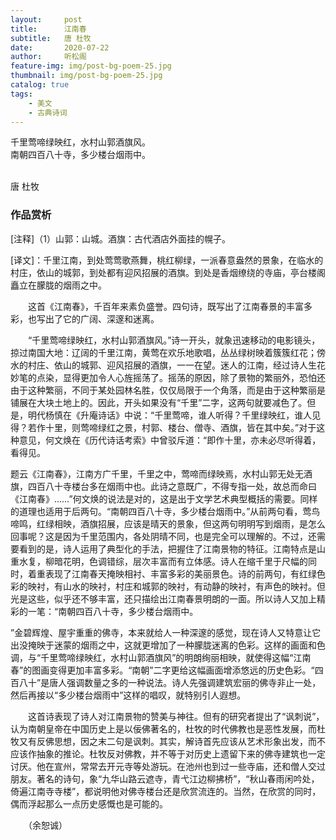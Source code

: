 ```yaml
---
layout:     post
title:      江南春
subtitle:   唐 杜牧
date:       2020-07-22
author:     听松阁
feature-img: img/post-bg-poem-25.jpg
thumbnail: img/post-bg-poem-25.jpg
catalog: true
tags:
    - 美文
    - 古典诗词
---
```



千里莺啼绿映红，水村山郭酒旗风。<br>
南朝四百八十寺，多少楼台烟雨中。<br>

<br>
唐 杜牧


### 作品赏析
[注释]（1）山郭：山城。酒旗：古代酒店外面挂的幌子。

[译文]：千里江南，到处莺莺歌燕舞，桃红柳绿，一派春意盎然的景象，在临水的村庄，依山的城郭，到处都有迎风招展的酒旗。到处是香烟缭绕的寺庙，亭台楼阁矗立在朦胧的烟雨之中。

　　这首《江南春》，千百年来素负盛誉。四句诗，既写出了江南春景的丰富多彩，也写出了它的广阔、深邃和迷离。

　　“千里莺啼绿映红，水村山郭酒旗风。”诗一开头，就象迅速移动的电影镜头，掠过南国大地：辽阔的千里江南，黄莺在欢乐地歌唱，丛丛绿树映着簇簇红花；傍水的村庄、依山的城郭、迎风招展的酒旗，一一在望。迷人的江南，经过诗人生花妙笔的点染，显得更加令人心旌摇荡了。摇荡的原因，除了景物的繁丽外，恐怕还由于这种繁丽，不同于某处园林名胜，仅仅局限于一个角落，而是由于这种繁丽是铺展在大块土地上的。因此，开头如果没有“千里”二字，这两句就要减色了。但是，明代杨慎在《升庵诗话》中说：“千里莺啼，谁人听得？千里绿映红，谁人见得？若作十里，则莺啼绿红之景，村郭、楼台、僧寺、酒旗，皆在其中矣。”对于这种意见，何文焕在《历代诗话考索》中曾驳斥道：“即作十里，亦未必尽听得着，看得见。
  
  题云《江南春》，江南方广千里，千里之中，莺啼而绿映焉，水村山郭无处无酒旗，四百八十寺楼台多在烟雨中也。此诗之意既广，不得专指一处，故总而命曰《江南春》……”何文焕的说法是对的，这是出于文学艺术典型概括的需要。同样的道理也适用于后两句。“南朝四百八十寺，多少楼台烟雨中。”从前两句看，莺鸟啼鸣，红绿相映，酒旗招展，应该是晴天的景象，但这两句明明写到烟雨，是怎么回事呢？这是因为千里范围内，各处阴晴不同，也是完全可以理解的。不过，还需要看到的是，诗人运用了典型化的手法，把握住了江南景物的特征。江南特点是山重水复，柳暗花明，色调错综，层次丰富而有立体感。诗人在缩千里于尺幅的同时，着重表现了江南春天掩映相衬、丰富多彩的美丽景色。诗的前两句，有红绿色彩的映衬，有山水的映衬，村庄和城郭的映衬，有动静的映衬，有声色的映衬。但光是这些，似乎还不够丰富，还只描绘出江南春景明朗的一面。所以诗人又加上精彩的一笔：“南朝四百八十寺，多少楼台烟雨中。
  
  ”金碧辉煌、屋宇重重的佛寺，本来就给人一种深邃的感觉，现在诗人又特意让它出没掩映于迷蒙的烟雨之中，这就更增加了一种朦胧迷离的色彩。这样的画面和色调，与“千里莺啼绿映红，水村山郭酒旗风”的明朗绚丽相映，就使得这幅“江南春”的图画变得更加丰富多彩。“南朝”二字更给这幅画面增添悠远的历史色彩。“四百八十”是唐人强调数量之多的一种说法。诗人先强调建筑宏丽的佛寺非止一处，然后再接以“多少楼台烟雨中”这样的唱叹，就特别引人遐想。

　　这首诗表现了诗人对江南景物的赞美与神往。但有的研究者提出了“讽刺说”，认为南朝皇帝在中国历史上是以佞佛著名的，杜牧的时代佛教也是恶性发展，而杜牧又有反佛思想，因之末二句是讽刺。其实，解诗首先应该从艺术形象出发，而不应该作抽象的推论。杜牧反对佛教，并不等于对历史上遗留下来的佛寺建筑也一定讨厌。他在宣州，常常去开元寺等处游玩。在池州也到过一些寺庙，还和僧人交过朋友。著名的诗句，象“九华山路云遮寺，青弋江边柳拂桥”，“秋山春雨闲吟处，倚遍江南寺寺楼”，都说明他对佛寺楼台还是欣赏流连的。当然，在欣赏的同时，偶而浮起那么一点历史感慨也是可能的。

　　（余恕诚）

